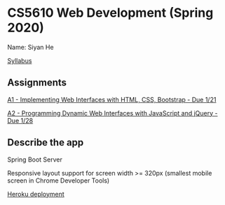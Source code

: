 # CS5610 Web Development (Spring 2020)
Name: Siyan He

[Syllabus](https://docs.google.com/document/d/1Qm_SqhHK5fYGm84xIUVbJJ2zLH6GWgaAD3hf_NVX1ZQ/edit?usp=sharing)

## Assignments
[A1 - Implementing Web Interfaces with HTML, CSS, Bootstrap - Due 1/21](https://docs.google.com/document/d/1BWKOyq9agNMsd2n_c3XShuR5T5yVXKSpsFQk9uS1M_Y/edit?usp=sharing)

[A2 - Programming Dynamic Web Interfaces with JavaScript and jQuery - Due 1/28](https://docs.google.com/document/d/1DSkyihff_GIAceLUJpi7s7KStdd2H64jB_GQQcveWJE/edit?usp=sharing)

## Describe the app
Spring Boot Server

Responsive layout support for screen width >= 320px (smallest mobile screen in Chrome Developer Tools)

[Heroku deployment](https://cs5610-sp20-springboot-siyanhe.herokuapp.com/)

